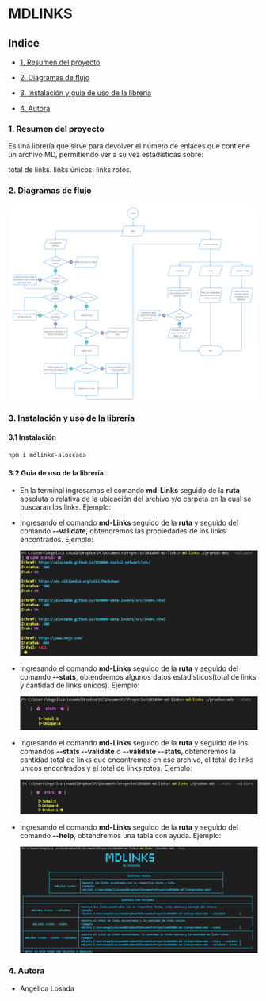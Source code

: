 # MDLINKS

## Indice

- [1. Resumen del proyecto](#1-resumen-del-proyecto)

- [2. Diagramas de flujo](#2-diagramas-de-flujo)

- [3. Instalación y guia de uso de la librería](#3-instalación-y-guia-de-uso-de-la-librería)

- [4. Autora](#5-Autora)

### 1. Resumen del proyecto

Es una librería que sirve para devolver el número de enlaces que contiene un archivo MD, permitiendo ver a su vez estadísticas sobre:

total de links.
links únicos.
links rotos.

### 2. Diagramas de flujo

![UserFlow](https://github.com/alossada/BOG004-md-links/blob/develop/assets/userFlow.png)

### 3. Instalación y uso de la librería

#### 3.1 Instalación

`npm i mdlinks-alossada`

#### 3.2 Guia de uso de la librería

- En la terminal ingresamos el comando **md-Links** seguido de la **ruta** absoluta o relativa de la ubicación del archivo y/o carpeta en la cual se buscaran los links.
  Ejemplo:
  
 

- Ingresando el comando **md-Links** seguido de la **ruta** y seguido del comando **--validate**, obtendremos las propiedades de los links encontrados.
  Ejemplo:
  
  ![--validate](https://github.com/alossada/BOG004-md-links/blob/develop/assets/validate.png)

- Ingresando el comando **md-Links** seguido de la **ruta** y seguido del comando **--stats**, obtendremos algunos datos estadisticos(total de links y cantidad de links unicos).
  Ejemplo:
  
  ![--stats](https://github.com/alossada/BOG004-md-links/blob/develop/assets/stats.png)

- Ingresando el comando **md-Links** seguido de la **ruta** y seguido de los comandos **--stats --validate** o **--validate --stats**, obtendremos la cantidad total de links que encontremos en ese archivo, el total de links unicos encontrados y el total de links rotos.
  Ejemplo:

  ![--stats --validate](https://github.com/alossada/BOG004-md-links/blob/develop/assets/statsandvalidate.png)

- Ingresando el comando **md-Links** seguido de la **ruta** y seguido del comando **--help**, obtendremos una tabla con ayuda.
  Ejemplo:
 
  ![--help](https://github.com/alossada/BOG004-md-links/blob/develop/assets/help.png)

### 4. Autora

- Angelica Losada
